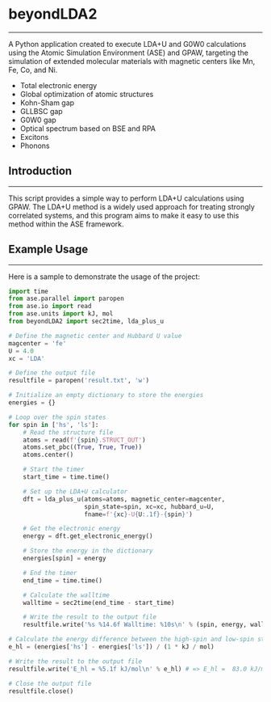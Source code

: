 # beyondLDA2
---------------

A Python application created to execute LDA+U and G0W0 calculations using the Atomic Simulation Environment (ASE) and GPAW, 
targeting the simulation of extended molecular materials with magnetic centers like Mn, Fe, Co, and Ni.

- Total electronic energy
- Global optimization of atomic structures
- Kohn-Sham gap
- GLLBSC gap
- G0W0 gap
- Optical spectrum based on BSE and RPA
- Excitons
- Phonons

## Introduction
---------------

This script provides a simple way to perform LDA+U calculations using GPAW. The LDA+U method is a widely used approach for treating strongly correlated systems, 
and this program aims to make it easy to use this method within the ASE framework.

## Example Usage
---------------

Here is a sample to demonstrate the usage of the project:
```python
import time
from ase.parallel import paropen
from ase.io import read
from ase.units import kJ, mol
from beyondLDA2 import sec2time, lda_plus_u

# Define the magnetic center and Hubbard U value
magcenter = 'fe'
U = 4.0
xc = 'LDA'

# Define the output file
resultfile = paropen('result.txt', 'w')

# Initialize an empty dictionary to store the energies
energies = {}

# Loop over the spin states
for spin in ['hs', 'ls']:
    # Read the structure file
    atoms = read(f'{spin}.STRUCT_OUT')
    atoms.set_pbc((True, True, True))
    atoms.center()

    # Start the timer
    start_time = time.time()

    # Set up the LDA+U calculator
    dft = lda_plus_u(atoms=atoms, magnetic_center=magcenter,
                     spin_state=spin, xc=xc, hubbard_u=U,
                     fname=f'{xc}-U{U:.1f}-{spin}')

    # Get the electronic energy
    energy = dft.get_electronic_energy()

    # Store the energy in the dictionary
    energies[spin] = energy

    # End the timer
    end_time = time.time()

    # Calculate the walltime
    walltime = sec2time(end_time - start_time)

    # Write the result to the output file
    resultfile.write('%s %14.6f Walltime: %10s\n' % (spin, energy, walltime))

# Calculate the energy difference between the high-spin and low-spin states
e_hl = (energies['hs'] - energies['ls']) / (1 * kJ / mol)

# Write the result to the output file
resultfile.write('E_hl = %5.1f kJ/mol\n' % e_hl) # => E_hl =  83.0 kJ/mol

# Close the output file
resultfile.close()


